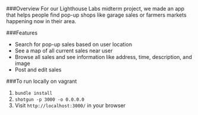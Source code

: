 ###Overview
For our Lighthouse Labs midterm project, we made an app that helps people find pop-up shops like garage sales or farmers markets happening now in their area.

###Features
* Search for pop-up sales based on user location
* See a map of all current sales near user
* Browse all sales and see information like address, time, description, and image
* Post and edit sales

###To run locally on vagrant
1. `bundle install`
2. `shotgun -p 3000 -o 0.0.0.0`
3. Visit `http://localhost:3000/` in your browser
